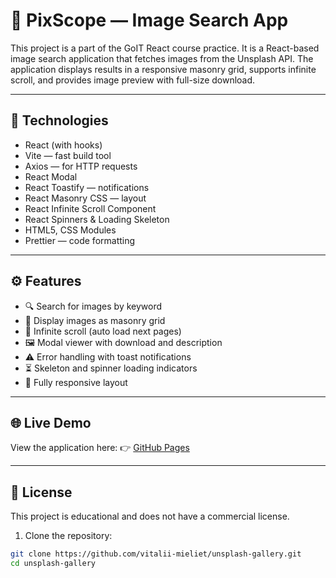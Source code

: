 # 📸  PixScope — Image Search App


This project is a part of the GoIT React course practice. It is a React-based image search application that fetches images from the Unsplash API. The application displays results in a responsive masonry grid, supports infinite scroll, and provides image preview with full-size download.

---

## 🔧 Technologies

- React (with hooks)
- Vite — fast build tool
- Axios — for HTTP requests
- React Modal
- React Toastify — notifications
- React Masonry CSS — layout
- React Infinite Scroll Component
- React Spinners & Loading Skeleton
- HTML5, CSS Modules
- Prettier — code formatting

---

## ⚙️ Features

- 🔍 Search for images by keyword
- 🧱 Display images as masonry grid
- 🔁 Infinite scroll (auto load next pages)
- 🖼️ Modal viewer with download and description
- ⚠️ Error handling with toast notifications
- ⏳ Skeleton and spinner loading indicators
- 📱 Fully responsive layout

---

## 🌐 Live Demo

View the application here: 👉
[GitHub Pages](https://goit-react-hw-04-nine-kohl.vercel.app)

---

## 📄 License

This project is educational and does not have a commercial license.

1. Clone the repository:

```bash
git clone https://github.com/vitalii-mieliet/unsplash-gallery.git
cd unsplash-gallery
